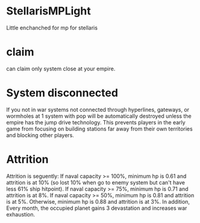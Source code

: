 # StellarisMPLight
Little enchanched for mp for stellaris
# claim
can claim only system close at your empire.
# System disconnected
If you not in war systems not connected through hyperlines, gateways, or wormholes at 1 system with pop will be automatically destroyed unless the empire has the jump drive technology.
This prevents players in the early game from focusing on building stations far away from their own territories and blocking other players.


# Attrition
Attrition is seguently:
If naval capacity >= 100%, minimum hp is 0.61 and attrition is at 10% (so lost 10% when go to enemy system but can't have less 61% ship hitpoint).
If naval capacity >= 75%, minimum hp is 0.71 and attrition is at 8%.
If naval capacity >= 50%, minimum hp is 0.81 and attrition is at 5%.
Otherwise, minimum hp is 0.88 and attrition is at 3%.
In addition,  Every month, the occupied planet gains 3 devastation and increases war exhaustion.
